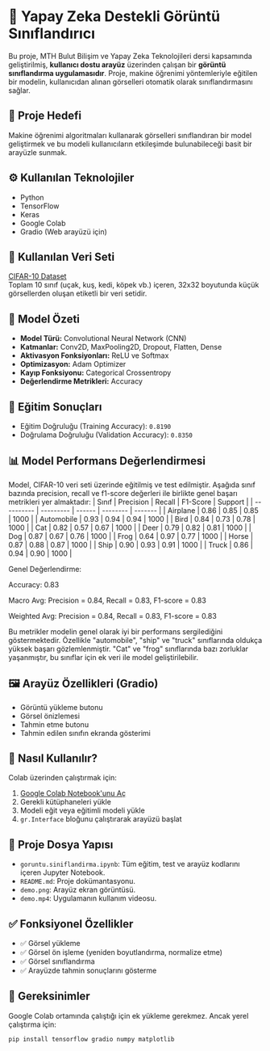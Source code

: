 # 📸 Yapay Zeka Destekli Görüntü Sınıflandırıcı

Bu proje, MTH Bulut Bilişim ve Yapay Zeka Teknolojileri dersi kapsamında geliştirilmiş, **kullanıcı dostu arayüz** üzerinden çalışan bir **görüntü sınıflandırma uygulamasıdır**. Proje, makine öğrenimi yöntemleriyle eğitilen bir modelin, kullanıcıdan alınan görselleri otomatik olarak sınıflandırmasını sağlar.

## 🎯 Proje Hedefi

Makine öğrenimi algoritmaları kullanarak görselleri sınıflandıran bir model geliştirmek ve bu modeli kullanıcıların etkileşimde bulunabileceği basit bir arayüzle sunmak.

## ⚙️ Kullanılan Teknolojiler

- Python
- TensorFlow
- Keras
- Google Colab
- Gradio (Web arayüzü için)

## 📁 Kullanılan Veri Seti

[CIFAR-10 Dataset](https://www.cs.toronto.edu/~kriz/cifar.html)  
Toplam 10 sınıf (uçak, kuş, kedi, köpek vb.) içeren, 32x32 boyutunda küçük görsellerden oluşan etiketli bir veri setidir.

## 🧠 Model Özeti

- **Model Türü:** Convolutional Neural Network (CNN)
- **Katmanlar:** Conv2D, MaxPooling2D, Dropout, Flatten, Dense
- **Aktivasyon Fonksiyonları:** ReLU ve Softmax
- **Optimizasyon:** Adam Optimizer
- **Kayıp Fonksiyonu:** Categorical Crossentropy
- **Değerlendirme Metrikleri:** Accuracy

## 🧪 Eğitim Sonuçları

- Eğitim Doğruluğu (Training Accuracy): `0.8190`
- Doğrulama Doğruluğu (Validation Accuracy): `0.8350`

## 📊 Model Performans Değerlendirmesi
Model, CIFAR-10 veri seti üzerinde eğitilmiş ve test edilmiştir. Aşağıda sınıf bazında precision, recall ve f1-score değerleri ile birlikte genel başarı metrikleri yer almaktadır:
| Sınıf      | Precision | Recall | F1-Score | Support |
| ---------- | --------- | ------ | -------- | ------- |
| Airplane   | 0.86      | 0.85   | 0.85     | 1000    |
| Automobile | 0.93      | 0.94   | 0.94     | 1000    |
| Bird       | 0.84      | 0.73   | 0.78     | 1000    |
| Cat        | 0.82      | 0.57   | 0.67     | 1000    |
| Deer       | 0.79      | 0.82   | 0.81     | 1000    |
| Dog        | 0.87      | 0.67   | 0.76     | 1000    |
| Frog       | 0.64      | 0.97   | 0.77     | 1000    |
| Horse      | 0.87      | 0.88   | 0.87     | 1000    |
| Ship       | 0.90      | 0.93   | 0.91     | 1000    |
| Truck      | 0.86      | 0.94   | 0.90     | 1000    |

Genel Değerlendirme:

Accuracy: 0.83

Macro Avg: Precision = 0.84, Recall = 0.83, F1-score = 0.83

Weighted Avg: Precision = 0.84, Recall = 0.83, F1-score = 0.83

Bu metrikler modelin genel olarak iyi bir performans sergilediğini göstermektedir. Özellikle "automobile", "ship" ve "truck" sınıflarında oldukça yüksek başarı gözlemlenmiştir. "Cat" ve "frog" sınıflarında bazı zorluklar yaşanmıştır, bu sınıflar için ek veri ile model geliştirilebilir.

## 🖼️ Arayüz Özellikleri (Gradio)

- Görüntü yükleme butonu
- Görsel önizlemesi
- Tahmin etme butonu
- Tahmin edilen sınıfın ekranda gösterimi

## 🚀 Nasıl Kullanılır?

Colab üzerinden çalıştırmak için:

1. [Google Colab Notebook'unu Aç](#)
2. Gerekli kütüphaneleri yükle
3. Modeli eğit veya eğitimli modeli yükle
4. `gr.Interface` bloğunu çalıştırarak arayüzü başlat

## 🧩 Proje Dosya Yapısı

- `goruntu.siniflandirma.ipynb`: Tüm eğitim, test ve arayüz kodlarını içeren Jupyter Notebook.
- `README.md`: Proje dokümantasyonu.
- `demo.png`: Arayüz ekran görüntüsü.
- `demo.mp4`: Uygulamanın kullanım videosu.

## ✅ Fonksiyonel Özellikler

- ✅ Görsel yükleme
- ✅ Görsel ön işleme (yeniden boyutlandırma, normalize etme)
- ✅ Görsel sınıflandırma
- ✅ Arayüzde tahmin sonuçlarını gösterme

## 📌 Gereksinimler

Google Colab ortamında çalıştığı için ek yükleme gerekmez. Ancak yerel çalıştırma için:

```bash
pip install tensorflow gradio numpy matplotlib
